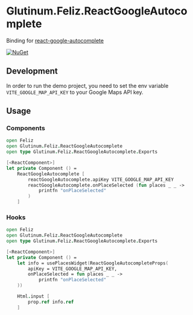 # Glutinum.Feliz.ReactGoogleAutocomplete

Binding for [react-google-autocomplete](https://github.com/thebuilder/react-google-autocomplete)

[![NuGet](https://img.shields.io/nuget/v/Glutinum.Feliz.ReactGoogleAutocomplete.svg)](https://www.nuget.org/packages/Glutinum.Feliz.ReactGoogleAutocomplete/)

## Development

In order to run the demo project, you need to set the env variable `VITE_GOOGLE_MAP_API_KEY` to your Google Maps API key.

## Usage

### Components

```fs
open Feliz
open Glutinum.Feliz.ReactGoogleAutocomplete
open type Glutinum.Feliz.ReactGoogleAutocomplete.Exports

[<ReactComponent>]
let private Component () =
    ReactGoogleAutocomplete [
        reactGoogleAutocomplete.apiKey VITE_GOOGLE_MAP_API_KEY
        reactGoogleAutocomplete.onPlaceSelected (fun places _ _ ->
            printfn "onPlaceSelected"
        )
    ]
```

### Hooks

```fs
open Feliz
open Glutinum.Feliz.ReactGoogleAutocomplete
open type Glutinum.Feliz.ReactGoogleAutocomplete.Exports

[<ReactComponent>]
let private Component () =
    let info = usePlacesWidget(ReactGoogleAutocompleteProps(
        apiKey = VITE_GOOGLE_MAP_API_KEY,
        onPlaceSelected = fun places _ _ ->
            printfn "onPlaceSelected"
    ))

    Html.input [
        prop.ref info.ref
    ]
```
